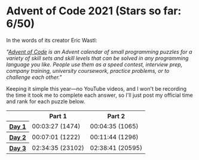 # Advent of Code 2021 (Stars so far: 6/50)

In the words of its creator Eric Wastl:

*"<a href="https://adventofcode.com/">Advent of Code</a> is an Advent calendar of small programming puzzles for a variety of skill sets and skill levels that can be solved in any programming language you like. People use them as a speed contest, interview prep, company training, university coursework, practice problems, or to challenge each other."*

Keeping it simple this year—no YouTube videos, and I won't be recording the time it took me to complete each answer, so I'll just post my official time and rank for each puzzle below.

<table style="margin-left:auto; margin-right:auto">

  <tr>
    <td></td>
    <th style="text-align:center">Part 1</th>
    <th style="text-align:center">Part 2</th>
  </tr>

  <tr>
    <th scope="row"><a href="/solutions/day1/">Day 1</a></th>
    <td>00:03:27 (1474)</td>
    <td>00:04:35 (1065)</td>
  </tr>

  <tr>
    <th scope="row"><a href="/solutions/day2/">Day 2</a></th>
    <td>00:07:01 (1222)</td>
    <td>00:11:44 (1296)</td>
  </tr>

  <tr>
    <th scope="row"><a href="/solutions/day3/">Day 3</a></th>
    <td>02:34:35 (23102)</td>
    <td>02:38:41 (20595)</td>
  </tr>

</table>